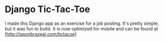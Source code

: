 # Django Tic-Tac-Toe

I made this Django app as an exercise for a job posting. It's pretty simple, but it was fun to build. It is now optimized for mobile and can be found at [http://jasonbrazeal.com/tictacoe]